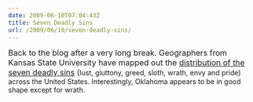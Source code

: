 ```yaml
---
date: 2009-06-10T07:04:43Z
title: Seven Deadly Sins
url: /2009/06/10/seven-deadly-sins/
---
```


<p><span style="font-size:12pt;">Back to the blog after a very long break. Geographers from Kansas State University have mapped out the <a href="http://flowingdata.com/2009/05/12/maps-of-the-seven-deadly-sins/">distribution of the seven deadly sins</a> (</span>lust, gluttony, greed, sloth, wrath, envy and pride) across the United States. Interestingly, Oklahoma appears to be in good shape except for wrath.</p>
